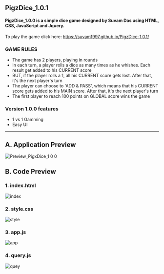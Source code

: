 PigzDice_1.0.1
-----------------
#### PigzDice_1.0.0 is a simple dice game designed by Suvam Das using HTML, CSS, JavaScript and Jquery. ####

To play the game click here: https://suvam1997.github.io/PigzDice-1.0.1/


### GAME RULES ###

- The game has 2 players, playing in rounds
- In each turn, a player rolls a dice as many times as he whishes. Each result get added to his CURRENT score
- BUT, if the player rolls a 1, all his CURRENT score gets lost. After that, it's the next player's turn
- The player can choose to 'ADD & PASS', which means that his CURRENT score gets added to his MAIN score. After that, it's the next player's turn
- The first player to reach 100 points on GLOBAL score wins the game

### Version 1.0.0 features ###

- 1 vs 1 Gamming
- Easy UI

----------

## A. Application Preview ##

![Preview_PigxDice_1 0 0](https://user-images.githubusercontent.com/53318366/91453994-0d124780-e89e-11ea-9c6c-3d557077cd9c.gif)

## B. Code Preview ##

### 1. index.html ###

![index](https://user-images.githubusercontent.com/53318366/91454337-742ffc00-e89e-11ea-9fe3-a7b8a8848d0d.png)

### 2. style.css ###

![style](https://user-images.githubusercontent.com/53318366/91454340-75612900-e89e-11ea-9c9b-bb7e895f9b12.png)

### 3. app.js ###

![app](https://user-images.githubusercontent.com/53318366/91454327-71cda200-e89e-11ea-913b-aa7bae686998.png)

### 4. query.js ###

![quey](https://user-images.githubusercontent.com/53318366/91442676-d6cdcb80-e88f-11ea-9db2-b3b73626bcff.png)
